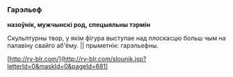 ### Гарэльеф
**назоўнік, мужчынскі род, спецыяльны тэрмін**

Скульптурны твор, у якім фігура выступае над плоскасцю больш чым на палавіну свайго аб'ёму. || прыметнік: гарэльефны.

<a rel="author">[http://rv-blr.com/](http://rv-blr.com/slounik.jsp?letterId=0&maskId=0&pageId=681)</a>
